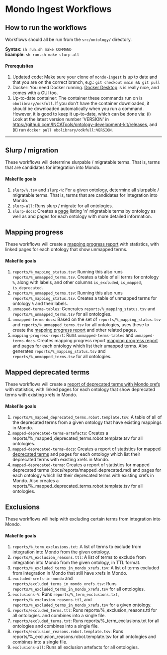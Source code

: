 # Mondo Ingest Workflows

## How to run the workflows
Workflows should all be run from the `src/ontology/` directory.  

**Syntax**: `sh run.sh make COMMAND`  
**Example**: `sh run.sh make slurp-all`

#### Prerequisites
1. Updated code: Make sure your clone of `mondo-ingest` is up to date and that you are on the correct branch, e.g.: `git checkout main && git pull`
2. Docker: You need Docker running. [Docker Desktop](https://www.docker.com/products/docker-desktop/) is is really nice, and comes with a GUI too. 
3. Up-to-date container: The container these commands run on is `obolibrary/odkfull`. If you don't have the container downloaded, it should be downloaded automatically when you run a command. However, it is good to keep it up-to-date, which can be done via: (i) Look at the latest version number 'VERSION' in https://github.com/INCATools/ontology-development-kit/releases, and (ii) run `docker pull obolibrary/odkfull:VERSION`. 

---

## Slurp / migration
These workflows will determine slurpable / migratable terms. That is, terms that are candidates for integration into Mondo.

#### Makefile goals
1. `slurp/%.tsv` and `slurp-%`: For a given ontology, determine all slurpable / migratable terms. That is, terms that are candidates for integration into Mondo.
2. `slurp-all`: Runs slurp / migrate for all ontologies.
3. `slurp-docs`: Creates a [page](../reports/migrate.md) listing 'n' migratable terms by ontology as well as and pages for each ontology with more detailed information.

## Mapping progress
These workflows will create a [mapping progress report](../reports/unmapped.md) with statistics, with linked pages for each ontology that show unmapped terms.

#### Makefile goals
1. `reports/%_mapping_status.tsv`: Running this also runs  `reports/%_unmapped_terms.tsv`. Creates a table of all terms for ontology `%`, along with labels, and other columns `is_excluded`, `is_mapped`, `is_deprecated`.
2. `reports/%_unmapped_terms.tsv`: Running this also runs `reports/%_mapping_status.tsv`. Creates a table of unmapped terms for ontology `%` and their labels.
3. `unmapped-terms-tables`: Generates `reports/%_mapping_status.tsv` and  `reports/%_unmapped_terms.tsv` for all ontologies.
4. `unmapped-terms-docs`: Based on the set of `reports/%_mapping_status.tsv` and  `reports/%_unmapped_terms.tsv` for all ontologies, uses these to create the [mapping progress report](../reports/unmapped.md) and other related pages. 
5. `mapping-progress-report`: Runs `unmapped-terms-tables` and `unmapped-terms-docs`. Creates mapping progress report [mapping progress report](../reports/unmapped.md) and pages for each ontology which list their umapped terms. Also generates `reports/%_mapping_status.tsv` and `reports/%_unmapped_terms.tsv` for all ontologies.

## Mapped deprecated terms
These workflows will create a [report of deprecated terms with Mondo xrefs](../reports/mapped_deprecated.md) with statistics, with linked pages for each ontology that show deprecated terms with existing xrefs in Mondo.

#### Makefile goals
1. `reports/%_mapped_deprecated_terms.robot.template.tsv`: A table of all of the deprecated terms from a given ontology that have existing mappings in Mondo.
2. `mapped-deprecated-terms-artefacts`: Creates a reports/%_mapped_deprecated_terms.robot.template.tsv for all ontologies.
3. `mapped-deprecated-terms-docs`: Creates a report of statistics for [mapped deprecated terms](../reports/mapped_deprecated.md) and pages for each ontology which list their deprecated terms with existing xrefs in Mondo.
4. `mapped-deprecated-terms`: Creates a report of statistics for mapped deprecated terms (docs/reports/mapped_deprecated.md) and pages for each ontology which list their deprecated terms with existing xrefs in Mondo. Also creates a reports/%_mapped_deprecated_terms.robot.template.tsv for all ontologies.


## Exclusions
These workflows will help with excluding certain terms from integration into Mondo.

#### Makefile goals
1. `reports/%_term_exclusions.txt`: A list of terms to exclude from integration into Mondo from the given ontology.
2. `reports/%_exclusion_reasons.ttl`: A list of terms to exclude from integration into Mondo from the given ontology, in TTL format.
3. `reports/%_excluded_terms_in_mondo_xrefs.tsv`: A list of terms excluded from integration in Mondo that still have xrefs in Mondo.
4. `excluded-xrefs-in-mondo` and `reports/excluded_terms_in_mondo_xrefs.tsv`: Runs `reports/%_excluded_terms_in_mondo_xrefs.tsv` for all ontologies.
5. `exclusions-%`: Runs `reports/%_term_exclusions.txt`, `reports/%_exclusion_reasons.ttl`, and `reports/%_excluded_terms_in_mondo_xrefs.tsv` for a given ontology.
6. `reports/excluded_terms.ttl`: Runs reports/%_exclusion_reasons.ttl for all ontologies. and combines into a single file.
7. `reports/excluded_terms.txt`: Runs reports/%_term_exclusions.txt for all ontologies and combines into a single file.
8. `reports/exclusion_reasons.robot.template.tsv`: Runs reports/%_exclusion_reasons.robot.template.tsv for all ontologies and combines into a single file. 
9. `exclusions-all`: Runs all exclusion artefacts for all ontologies.
